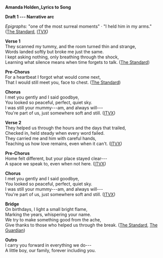 **Amanda Holden_Lyrics to Song**

**Draft 1 --- Narrative arc**

*Epigraphs:* "one of the most surreal moments" · "I held him in my
arms." ([The
Standard](https://www.standard.co.uk/showbiz/amanda-holden-tribute-stillborn-son-theo-13th-anniversary-b1136441.html?utm_source=chatgpt.com),
[ITVX](https://www.itv.com/news/2018-05-24/amanda-holden-gives-emotional-tribute-to-nhs-in-interview-for-nhs-saved-my-life))

**Verse 1**\
They scanned my tummy, and the room turned thin and strange,\
Words landed softly but broke me just the same.\
I kept asking nothing, only breathing through the shock,\
Learning what silence means when time forgets to talk. ([The
Standard](https://www.standard.co.uk/showbiz/amanda-holden-tribute-stillborn-son-theo-13th-anniversary-b1136441.html?utm_source=chatgpt.com))

**Pre-Chorus**\
For a heartbeat I forgot what would come next,\
That I would still meet you, face to chest. ([The
Standard](https://www.standard.co.uk/showbiz/amanda-holden-tribute-stillborn-son-theo-13th-anniversary-b1136441.html?utm_source=chatgpt.com))

**Chorus**\
I met you gently and I said goodbye,\
You looked so peaceful, perfect, quiet sky.\
I was still your mummy---am, and always will---\
You're part of us, just somewhere soft and still.
([ITVX](https://www.itv.com/news/2018-05-24/amanda-holden-gives-emotional-tribute-to-nhs-in-interview-for-nhs-saved-my-life))

**Verse 2**\
They helped us through the hours and the days that trailed,\
Checked in, held steady when every word failed.\
They carried me and him with careful hands,\
Teaching us how love remains, even when it can't.
([ITVX](https://www.itv.com/news/2018-05-24/amanda-holden-gives-emotional-tribute-to-nhs-in-interview-for-nhs-saved-my-life))

**Pre-Chorus**\
Home felt different, but your place stayed clear---\
A space we speak to, even when not here.
([ITVX](https://www.itv.com/news/2018-05-24/amanda-holden-gives-emotional-tribute-to-nhs-in-interview-for-nhs-saved-my-life))

**Chorus**\
I met you gently and I said goodbye,\
You looked so peaceful, perfect, quiet sky.\
I was still your mummy---am, and always will---\
You're part of us, just somewhere soft and still.
([ITVX](https://www.itv.com/news/2018-05-24/amanda-holden-gives-emotional-tribute-to-nhs-in-interview-for-nhs-saved-my-life))

**Bridge**\
On birthdays, I light a small bright flame,\
Marking the years, whispering your name.\
We try to make something good from the ache,\
Give thanks to those who helped us through the break. ([The
Standard](https://www.standard.co.uk/showbiz/amanda-holden-tribute-stillborn-son-theo-13th-anniversary-b1136441.html?utm_source=chatgpt.com),
[The
Guardian](https://www.theguardian.com/lifeandstyle/2012/mar/25/this-much-know-amanda-holden?utm_source=chatgpt.com))

**Outro**\
I carry you forward in everything we do---\
A little boy, our family, forever including you.




